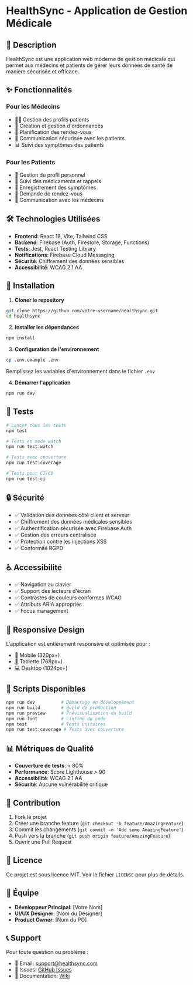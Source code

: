 # HealthSync - Application de Gestion Médicale

## 🏥 Description

HealthSync est une application web moderne de gestion médicale qui permet aux médecins et patients de gérer leurs données de santé de manière sécurisée et efficace.

## ✨ Fonctionnalités

### Pour les Médecins
- 👨‍⚕️ Gestion des profils patients
- 💊 Création et gestion d'ordonnances
- 📅 Planification des rendez-vous
- 💬 Communication sécurisée avec les patients
- 📊 Suivi des symptômes des patients

### Pour les Patients
- 👤 Gestion du profil personnel
- 💊 Suivi des médicaments et rappels
- 📝 Enregistrement des symptômes
- 📅 Demande de rendez-vous
- 💬 Communication avec les médecins

## 🛠 Technologies Utilisées

- **Frontend**: React 18, Vite, Tailwind CSS
- **Backend**: Firebase (Auth, Firestore, Storage, Functions)
- **Tests**: Jest, React Testing Library
- **Notifications**: Firebase Cloud Messaging
- **Sécurité**: Chiffrement des données sensibles
- **Accessibilité**: WCAG 2.1 AA

## 🚀 Installation

1. **Cloner le repository**
```bash
git clone https://github.com/votre-username/healthsync.git
cd healthsync
```

2. **Installer les dépendances**
```bash
npm install
```

3. **Configuration de l'environnement**
```bash
cp .env.example .env
```
Remplissez les variables d'environnement dans le fichier `.env`

4. **Démarrer l'application**
```bash
npm run dev
```

## 🧪 Tests

```bash
# Lancer tous les tests
npm test

# Tests en mode watch
npm run test:watch

# Tests avec couverture
npm run test:coverage

# Tests pour CI/CD
npm run test:ci
```

## 🔒 Sécurité

- ✅ Validation des données côté client et serveur
- ✅ Chiffrement des données médicales sensibles
- ✅ Authentification sécurisée avec Firebase Auth
- ✅ Gestion des erreurs centralisée
- ✅ Protection contre les injections XSS
- ✅ Conformité RGPD

## ♿ Accessibilité

- ✅ Navigation au clavier
- ✅ Support des lecteurs d'écran
- ✅ Contrastes de couleurs conformes WCAG
- ✅ Attributs ARIA appropriés
- ✅ Focus management

## 📱 Responsive Design

L'application est entièrement responsive et optimisée pour :
- 📱 Mobile (320px+)
- 📱 Tablette (768px+)
- 💻 Desktop (1024px+)

## 🔧 Scripts Disponibles

```bash
npm run dev          # Démarrage en développement
npm run build        # Build de production
npm run preview      # Prévisualisation du build
npm run lint         # Linting du code
npm test             # Tests unitaires
npm run test:coverage # Tests avec couverture
```

## 📊 Métriques de Qualité

- **Couverture de tests**: > 80%
- **Performance**: Score Lighthouse > 90
- **Accessibilité**: WCAG 2.1 AA
- **Sécurité**: Aucune vulnérabilité critique

## 🤝 Contribution

1. Fork le projet
2. Créer une branche feature (`git checkout -b feature/AmazingFeature`)
3. Commit les changements (`git commit -m 'Add some AmazingFeature'`)
4. Push vers la branche (`git push origin feature/AmazingFeature`)
5. Ouvrir une Pull Request

## 📄 Licence

Ce projet est sous licence MIT. Voir le fichier `LICENSE` pour plus de détails.

## 👥 Équipe

- **Développeur Principal**: [Votre Nom]
- **UI/UX Designer**: [Nom du Designer]
- **Product Owner**: [Nom du PO]

## 📞 Support

Pour toute question ou problème :
- 📧 Email: support@healthsync.com
- 🐛 Issues: [GitHub Issues](https://github.com/votre-username/healthsync/issues)
- 📖 Documentation: [Wiki](https://github.com/votre-username/healthsync/wiki)
